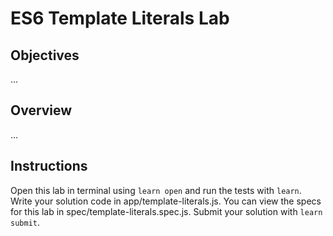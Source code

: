 # ES6 Template Literals Lab

## Objectives

...

## Overview

...

## Instructions

Open this lab in terminal using `learn open` and run the tests with `learn`. Write your solution code in app/template-literals.js. You can view the specs for this lab in spec/template-literals.spec.js. Submit your solution with `learn submit`.